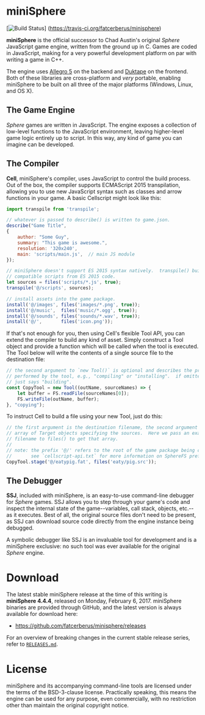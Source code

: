 miniSphere
==========

[![Build Status](https://travis-ci.org/fatcerberus/minisphere.svg?branch=master)]
(https://travis-ci.org/fatcerberus/minisphere)

**miniSphere** is the official successor to Chad Austin's original *Sphere*
JavaScript game engine, written from the ground up in C.  Games are coded in
JavaScript, making for a very powerful development platform on par with writing
a game in C++.

The engine uses [Allegro 5](http://liballeg.org) on the backend and
[Duktape](http://duktape.org/) on the frontend.  Both of these libraries are
cross-platform and *very* portable, enabling miniSphere to be built on all
three of the major platforms (Windows, Linux, and OS X).

The Game Engine
---------------

*Sphere* games are written in JavaScript.  The engine exposes a collection of
low-level functions to the JavaScript environment, leaving higher-level game
logic entirely up to script.  In this way, any kind of game you can imagine can
be developed.

The Compiler
------------

**Cell**, miniSphere's compiler, uses JavaScript to control the build process.
Out of the box, the compiler supports ECMAScript 2015 transpilation, allowing
you to use new JavaScript syntax such as classes and arrow functions in your
game.  A basic Cellscript might look like this:

```js
import transpile from 'transpile';

// whatever is passed to describe() is written to game.json.
describe("Game Title",
{
    author: "Some Guy",
    summary: "This game is awesome.",
    resolution: '320x240',
    main: 'scripts/main.js',  // main JS module
});

// miniSphere doesn't support ES 2015 syntax natively.  transpile() builds
// compatible scripts from ES 2015 code.
let sources = files('scripts/*.js', true);
transpile('@/scripts', sources);

// install assets into the game package.
install('@/images', files('images/*.png', true));
install('@/music',  files('music/*.ogg', true));
install('@/sounds', files('sounds/*.wav', true));
install('@/',       files('icon.png'));
```

If that's not enough for you, then using Cell's flexible Tool API, you can
extend the compiler to build any kind of asset.  Simply construct a Tool
object and provide a function which will be called when the tool is executed.
The Tool below will write the contents of a single source file to the
destination file:

```js
// the second argument to `new Tool()` is optional and describes the process
// performed by the tool, e.g., "compiling" or "installing".  if omitted, Cell
// just says "building".
const CopyTool = new Tool((outName, sourceNames) => {
    let buffer = FS.readFile(sourceNames[0]);
    FS.writeFile(outName, buffer);
}, "copying");
```

To instruct Cell to build a file using your new Tool, just do this:

```js
// the first argument is the destination filename, the second argument is an
// array of Target objects specifying the sources.  Here we pass an exact
// filename to files() to get that array.
//
// note: the prefix '@/' refers to the root of the game package being compiled.
//       see `cellscript-api.txt` for more information on SphereFS prefixes.
CopyTool.stage('@/eatypig.fat', files('eaty/pig.src'));
```

The Debugger
------------

**SSJ**, included with miniSphere, is an easy-to-use command-line debugger for
*Sphere* games.  SSJ allows you to step through your game's code and inspect
the internal state of the game--variables, call stack, objects, etc.--as it
executes.  Best of all, the original source files don't need to be present, as
SSJ can download source code directly from the engine instance being debugged.

A symbolic debugger like SSJ is an invaluable tool for development and is a
miniSphere exclusive: no such tool was ever available for the original *Sphere*
engine.


Download
========

The latest stable miniSphere release at the time of this writing is
**miniSphere 4.4.4**, released on Monday, February 6, 2017.  miniSphere
binaries are provided through GitHub, and the latest version is always
available for download here:

* <https://github.com/fatcerberus/minisphere/releases>

For an overview of breaking changes in the current stable release series, refer
to [`RELEASES.md`](RELEASES.md).


License
=======

miniSphere and its accompanying command-line tools are licensed under the terms
of the BSD-3-clause license.  Practically speaking, this means the engine can
be used for any purpose, even commercially, with no restriction other than
maintain the original copyright notice.
